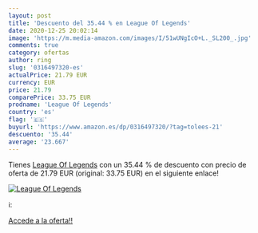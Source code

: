 ```yaml
---
layout: post
title: 'Descuento del 35.44 % en League Of Legends'
date: 2020-12-25 20:02:14
image: 'https://m.media-amazon.com/images/I/51wUNgIcO+L._SL200_.jpg'
comments: true
category: ofertas
author: ring
slug: '0316497320-es'
actualPrice: 21.79 EUR
currency: EUR
price: 21.79
comparePrice: 33.75 EUR
prodname: 'League Of Legends'
country: 'es'
flag: '🇪🇸'
buyurl: 'https://www.amazon.es/dp/0316497320/?tag=tolees-21'
descuento: '35.44'
average: '23.667'
---
```


Tienes [League Of Legends](https://www.amazon.es/dp/0316497320/?tag=tolees-21) con un 35.44 % de descuento con precio de oferta de 21.79 EUR (original: 33.75 EUR) en el siguiente enlace!

[![League Of Legends](https://m.media-amazon.com/images/I/51wUNgIcO+L._SL200_.jpg)](https://www.amazon.es/dp/0316497320/?tag=tolees-21)

ℹ️:


[Accede a la oferta!!](https://www.amazon.es/dp/0316497320/?tag=tolees-21)
